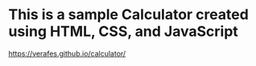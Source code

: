 # This is a sample Сalculator created using HTML, CSS, and JavaScript 

https://verafes.github.io/calculator/
